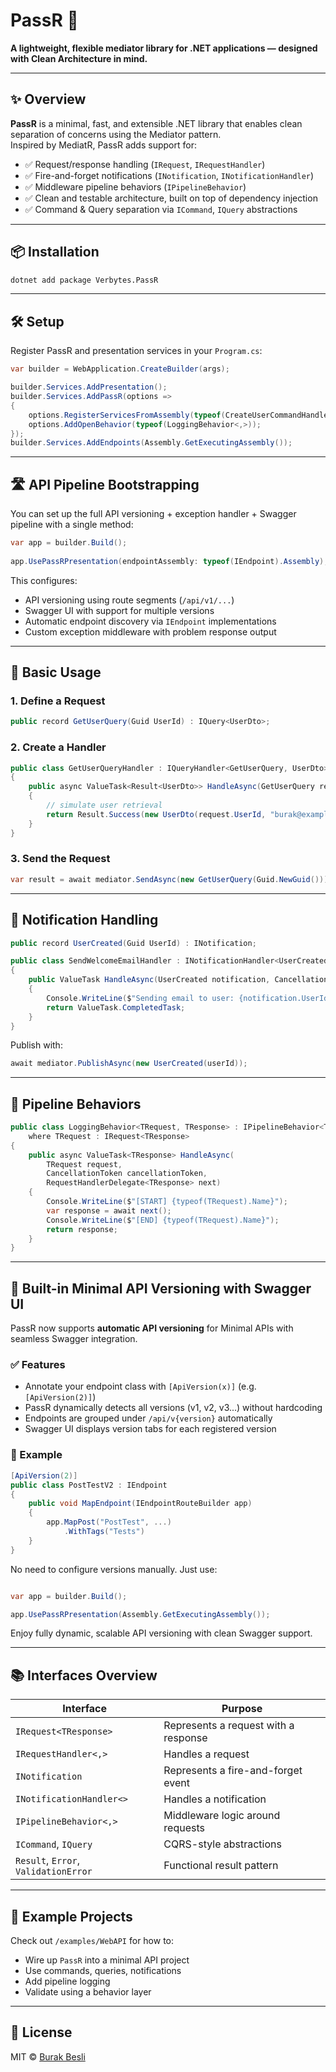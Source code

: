 # PassR 🧭  
**A lightweight, flexible mediator library for .NET applications — designed with Clean Architecture in mind.**

---

## ✨ Overview

**PassR** is a minimal, fast, and extensible .NET library that enables clean separation of concerns using the Mediator pattern.  
Inspired by MediatR, PassR adds support for:

- ✅ Request/response handling (`IRequest`, `IRequestHandler`)
- ✅ Fire-and-forget notifications (`INotification`, `INotificationHandler`)
- ✅ Middleware pipeline behaviors (`IPipelineBehavior`)
- ✅ Clean and testable architecture, built on top of dependency injection
- ✅ Command & Query separation via `ICommand`, `IQuery` abstractions

---

## 📦 Installation

```bash
dotnet add package Verbytes.PassR
```

---

## 🛠 Setup

Register PassR and presentation services in your `Program.cs`:

```csharp
var builder = WebApplication.CreateBuilder(args);

builder.Services.AddPresentation();
builder.Services.AddPassR(options =>
{
    options.RegisterServicesFromAssembly(typeof(CreateUserCommandHandler).Assembly);
    options.AddOpenBehavior(typeof(LoggingBehavior<,>));
});
builder.Services.AddEndpoints(Assembly.GetExecutingAssembly());
```

---

## 🛣️ API Pipeline Bootstrapping

You can set up the full API versioning + exception handler + Swagger pipeline with a single method:

```csharp
var app = builder.Build();
 
app.UsePassRPresentation(endpointAssembly: typeof(IEndpoint).Assembly);
```

This configures:
- API versioning using route segments (`/api/v1/...`)
- Swagger UI with support for multiple versions
- Automatic endpoint discovery via `IEndpoint` implementations
- Custom exception middleware with problem response output

---

## 📐 Basic Usage

### 1. Define a Request

```csharp
public record GetUserQuery(Guid UserId) : IQuery<UserDto>;
```

### 2. Create a Handler

```csharp
public class GetUserQueryHandler : IQueryHandler<GetUserQuery, UserDto>
{
    public async ValueTask<Result<UserDto>> HandleAsync(GetUserQuery request, CancellationToken cancellationToken)
    {
        // simulate user retrieval
        return Result.Success(new UserDto(request.UserId, "burak@example.com"));
    }
}
```

### 3. Send the Request

```csharp
var result = await mediator.SendAsync(new GetUserQuery(Guid.NewGuid()));
```

---

## 🔁 Notification Handling

```csharp
public record UserCreated(Guid UserId) : INotification;

public class SendWelcomeEmailHandler : INotificationHandler<UserCreated>
{
    public ValueTask HandleAsync(UserCreated notification, CancellationToken cancellationToken)
    {
        Console.WriteLine($"Sending email to user: {notification.UserId}");
        return ValueTask.CompletedTask;
    }
}
```

Publish with:

```csharp
await mediator.PublishAsync(new UserCreated(userId));
```

---

## 🧩 Pipeline Behaviors

```csharp
public class LoggingBehavior<TRequest, TResponse> : IPipelineBehavior<TRequest, TResponse>
    where TRequest : IRequest<TResponse>
{
    public async ValueTask<TResponse> HandleAsync(
        TRequest request,
        CancellationToken cancellationToken,
        RequestHandlerDelegate<TResponse> next)
    {
        Console.WriteLine($"[START] {typeof(TRequest).Name}");
        var response = await next();
        Console.WriteLine($"[END] {typeof(TRequest).Name}");
        return response;
    }
}
```

---

## 🔀 Built-in Minimal API Versioning with Swagger UI

PassR now supports **automatic API versioning** for Minimal APIs with seamless Swagger integration.

### ✅ Features
- Annotate your endpoint class with `[ApiVersion(x)]` (e.g. `[ApiVersion(2)]`)
- PassR dynamically detects all versions (v1, v2, v3...) without hardcoding
- Endpoints are grouped under `/api/v{version}` automatically
- Swagger UI displays version tabs for each registered version

### 🚀 Example

```csharp
[ApiVersion(2)]
public class PostTestV2 : IEndpoint
{
    public void MapEndpoint(IEndpointRouteBuilder app)
    {
        app.MapPost("PostTest", ...)
            .WithTags("Tests")
    }
}
```

No need to configure versions manually. Just use:

```csharp

var app = builder.Build();

app.UsePassRPresentation(Assembly.GetExecutingAssembly());
```

Enjoy fully dynamic, scalable API versioning with clean Swagger support.

---

## 📚 Interfaces Overview

| Interface                     | Purpose                                    |
|------------------------------|--------------------------------------------|
| `IRequest<TResponse>`        | Represents a request with a response       |
| `IRequestHandler<,>`         | Handles a request                          |
| `INotification`              | Represents a fire-and-forget event         |
| `INotificationHandler<>`     | Handles a notification                     |
| `IPipelineBehavior<,>`       | Middleware logic around requests           |
| `ICommand`, `IQuery`         | CQRS-style abstractions                    |
| `Result`, `Error`, `ValidationError` | Functional result pattern           |

---

## 🧪 Example Projects

Check out `/examples/WebAPI` for how to:
- Wire up `PassR` into a minimal API project
- Use commands, queries, notifications
- Add pipeline logging
- Validate using a behavior layer

---

## 📄 License

MIT © [Burak Besli](https://github.com/bbesli)